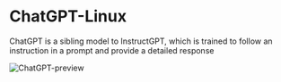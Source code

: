 # ChatGPT-Linux
ChatGPT is a sibling model to InstructGPT, which is trained to follow an instruction in a prompt and provide a detailed response

![ChatGPT-preview](https://user-images.githubusercontent.com/120317751/229782726-9e04a713-6258-4240-9f16-344011198b8a.jpg)
